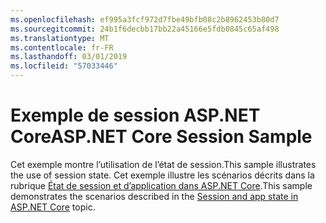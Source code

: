 ```yaml
---
ms.openlocfilehash: ef995a3fcf972d7fbe49bfb08c2b8962453b80d7
ms.sourcegitcommit: 24b1f6decbb17bb22a45166e5fdb0845c65af498
ms.translationtype: MT
ms.contentlocale: fr-FR
ms.lasthandoff: 03/01/2019
ms.locfileid: "57033446"
---
```

# <a name="aspnet-core-session-sample"></a><span data-ttu-id="dc845-101">Exemple de session ASP.NET Core</span><span class="sxs-lookup"><span data-stu-id="dc845-101">ASP.NET Core Session Sample</span></span>

<span data-ttu-id="dc845-102">Cet exemple montre l’utilisation de l’état de session.</span><span class="sxs-lookup"><span data-stu-id="dc845-102">This sample illustrates the use of session state.</span></span> <span data-ttu-id="dc845-103">Cet exemple illustre les scénarios décrits dans la rubrique [État de session et d’application dans ASP.NET Core](https://docs.microsoft.com/aspnet/core/fundamentals/app-state).</span><span class="sxs-lookup"><span data-stu-id="dc845-103">This sample demonstrates the scenarios described in the [Session and app state in ASP.NET Core](https://docs.microsoft.com/aspnet/core/fundamentals/app-state) topic.</span></span>
